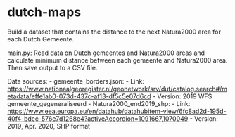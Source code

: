 # dutch-maps
Build a dataset that contains the distance to the next Natura2000 area for each Dutch Gemeente.

main.py: Read data on Dutch gemeentes and Natura2000 areas and calculate minimum
distance between each gemeente and Natura2000 area. Then save output
to a CSV file.

Data sources:
    - gemeente_borders.json: 
        - Link: https://www.nationaalgeoregister.nl/geonetwork/srv/dut/catalog.search#/metadata/effe1ab0-073d-437c-af13-df5c5e07d6cd
        - Version: 2019 WFS gemeente_gegeneraliseerd
    - Natura2000_end2019_shp:
        - Link: https://www.eea.europa.eu/en/datahub/datahubitem-view/6fc8ad2d-195d-40f4-bdec-576e7d1268e4?activeAccordion=1091667,1070049
        - Version: 2019, Apr. 2020, SHP format
